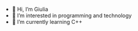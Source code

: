 - 👋 Hi, I’m Giulia 
- 👀 I’m interested in programming and technology
- 🌱 I’m currently learning C++
